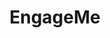 ---
layout: page
title: EngageMe
description: Student engagement assessment for multi-modality dataset using machine learning and neuropsychological tests.
img: assets/img/engageme.png
redirect: https://link.springer.com/chapter/10.1007/978-3-031-36336-8_23
importance: 4
category: work
---